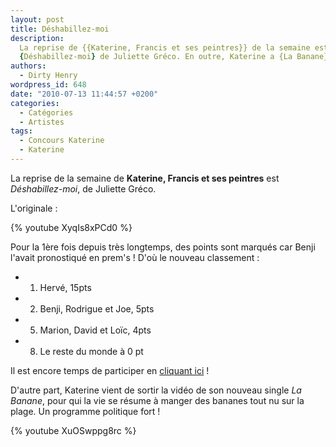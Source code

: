 ```yaml
---
layout: post
title: Déshabillez-moi
description:
  La reprise de {{Katerine, Francis et ses peintres}} de la semaine est
  {Déshabillez-moi} de Juliette Gréco. En outre, Katerine a {La Banane}.
authors:
  - Dirty Henry
wordpress_id: 648
date: "2010-07-13 11:44:57 +0200"
categories:
  - Catégories
  - Artistes
tags:
  - Concours Katerine
  - Katerine
---
```


La reprise de la semaine de **Katerine, Francis et ses peintres** est
_Déshabillez-moi_, de Juliette Gréco.

L'originale :

{% youtube XyqIs8xPCd0 %}

Pour la 1ère fois depuis très longtemps, des points sont marqués car Benji
l'avait pronostiqué en prem's ! D'où le nouveau classement :

- 1. Hervé, 15pts
- 2. Benji, Rodrigue et Joe, 5pts
- 5. Marion, David et Loïc, 4pts
- 8. Le reste du monde à 0 pt

Il est encore temps de participer en [cliquant ici](569) !

D'autre part, Katerine vient de sortir la vidéo de son nouveau single _La
Banane_, pour qui la vie se résume à manger des bananes tout nu sur la plage. Un
programme politique fort !

{% youtube XuOSwppg8rc %}
